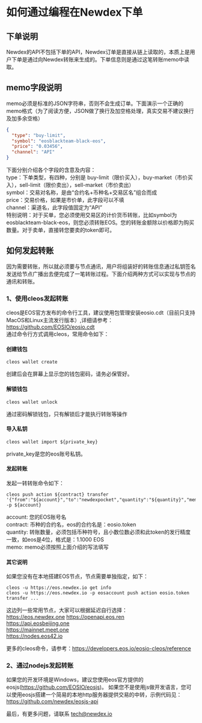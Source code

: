 # 如何通过编程在Newdex下单

## 下单说明

Newdex的API不包括下单的API，Newdex订单是直接从链上读取的，本质上是用户下单是通过向Newdex转账来生成的。下单信息则是通过这笔转账memo中读取。

## memo字段说明

memo必须是标准的JSON字符串，否则不会生成订单。下面演示一个正确的memo格式（为了阅读方便，JSON做了换行及加空格处理，真实交易不建议换行及加多余空格）

```json
{
  "type": "buy-limit",
  "symbol": "eosblackteam-black-eos",
  "price": "0.03456",
  "channel": "API"
}
```
下面分别介绍各个字段的含意及内容：  
type：下单类型，有四种，分别是 buy-limit（限价买入），buy-market（市价买入），sell-limit（限价卖出），sell-market（市价卖出）  
symbol：交易对名称，是由“合约名+币种名+交易区名”组合而成  
price：交易价格，如果是市价单，此字段可以不填  
channel：渠道名，此字段值固定为“API”  
特别说明：对于买单，您必须使用交易区的计价货币转账，比如symbol为eosblackteam-black-eos，则您必须转账EOS。您的转账金额除以价格即为购买数量。对于卖单，直接转您要卖的token即可。

## 如何发起转账

因为需要转账，所以就必须要与节点通讯，用户将组装好的转账信息通过私钥签名发送给节点广播出去便完成了一笔转账过程。下面介绍两种方式可以实现与节点的通讯和转账。

### 1、使用cleos发起转账

cleos是EOS官方发布的命令行工具，建议使用包管理安装eosio.cdt（目前只支持MacOS和Linux主流发行版本）,详细请参考：https://github.com/EOSIO/eosio.cdt  
通过命令行方式调用cleos，常用命令如下：  
#### 创建钱包  
```
cleos wallet create
```
创建后会在屏幕上显示您的钱包密码，请务必保管好。

#### 解锁钱包  
```
cleos wallet unlock
```
通过密码解锁钱包，只有解锁后才能执行转账等操作

#### 导入私钥
```
cleos wallet import ${private_key}
```
private_key是您的eos账号私钥。

#### 发起转账
发起一转转账命令如下：
```
cleos push action ${contract} transfer '{"from":"${account}","to":"newdexpocket","quantity":"${quantity}","memo":"${memo}"}' -p ${account}
```
account: 您的EOS账号名  
contract: 币种的合约名，eos的合约名是：eosio.token  
quantity: 转账数量，必须包括币种符号，且小数位数必须和此token的发行精度一致，如eos是4位，格式是：1.1000 EOS  
memo: memo必须按照上面介绍的写法填写  

#### 其它说明
如果您没有在本地搭建EOS节点，节点需要单独指定，如下：
```
cleos -u https://eos.newdex.io get info
cleos -u https://eos.newdex.io -p eosaccount push action eosio.token transfer ...
```
这边列一些常用节点，大家可以根据延迟自行选择：  
https://eos.newdex.one 
https://openapi.eos.ren  
https://api.eosbeijing.one  
https://mainnet.meet.one  
https://nodes.eos42.io  


更多的cleos命令，请参考：https://developers.eos.io/eosio-cleos/reference

### 2、通过nodejs发起转账

如果您的开发环境是Windows，建议您使用eos官方提供的eosjs(https://github.com/EOSIO/eosjs)。
如果您不是使用js做开发语言，您可以使用eosjs搭建一个简易的本地http服务器提供交易的中转，示例代码见： https://github.com/newdex/eosjs-api
  
  
最后，有更多问题，请联系 tech@newdex.io

